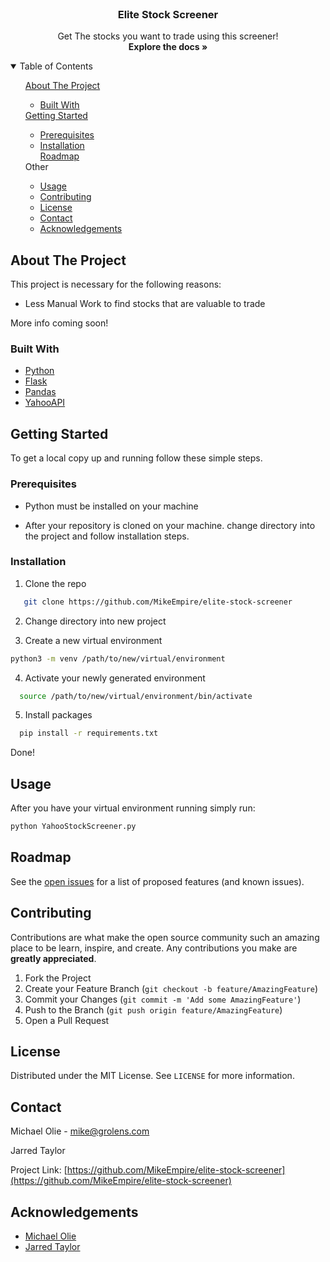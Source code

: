<!--
*** Thanks for checking out the Best-README-Template. If you have a suggestion
*** that would make this better, please fork the repo and create a pull request
*** or simply open an issue with the tag "enhancement".
*** Thanks again! Now go create something AMAZING! : D
***
***
***
*** To avoid retyping too much info. Do a search and replace for the following:
*** github_username, repo_name, twitter_handle, email, project_title, project_description
-->

<!-- PROJECT SHIELDS -->
<!--
*** I'm using markdown "reference style" links for readability.
*** Reference links are enclosed in brackets [ ] instead of parentheses ( ).
*** See the bottom of this document for the declaration of the reference variables
*** for contributors-url, forks-url, etc. This is an optional, concise syntax you may use.
*** https://www.markdownguide.org/basic-syntax/#reference-style-links
-->

<!-- PROJECT LOGO -->
<br />
<p align="center">

  <h3 align="center">Elite Stock Screener</h3>

  <p align="center">
    Get The stocks you want to trade using this screener!
    <br />
    <a><strong>Explore the docs »</strong></a>
  </p>
</p>

<!-- TABLE OF CONTENTS -->
<details open="open">
  <summary>Table of Contents</summary>
  <ol>
    <a href="#about-the-project">About The Project</a>
    <ul>
        <li><a href="#built-with">Built With</a></li>
    </ul>
    <a href="#getting-started">Getting Started</a>
    <ul>
        <li><a href="#prerequisites">Prerequisites</a></li>
        <li><a href="#installation">Installation</a></li>
        <a href="#roadmap">Roadmap</a>
    </ul>
    <a>Other</a>
    <ul>
        <li><a href="#usage">Usage</a></li>
        <li><a href="#contributing">Contributing</a></li>
        <li><a href="#license">License</a></li>
        <li><a href="#contact">Contact</a></li>
        <li><a href="#acknowledgements">Acknowledgements</a></li>
  </ol>
</details>

<!-- ABOUT THE PROJECT -->

## About The Project

This project is necessary for the following reasons:

- Less Manual Work to find stocks that are valuable to trade

More info coming soon!

### Built With

- [Python](https://docs.python.org/3/)
- [Flask](https://flask.palletsprojects.com/en/1.1.x/)
- [Pandas](https://pandas.pydata.org/)
- [YahooAPI](https://algotrading101.com/learn/yahoo-finance-api-guide/)

<!-- GETTING STARTED -->

## Getting Started

To get a local copy up and running follow these simple steps.

### Prerequisites

- Python must be installed on your machine

- After your repository is cloned on your machine. change directory into the project and follow installation steps.

### Installation

1. Clone the repo

```sh
   git clone https://github.com/MikeEmpire/elite-stock-screener
```

2. Change directory into new project

3. Create a new virtual environment

```sh
python3 -m venv /path/to/new/virtual/environment
```

4. Activate your newly generated environment

```sh
  source /path/to/new/virtual/environment/bin/activate
```

5. Install packages

```sh
  pip install -r requirements.txt
```

Done!

<!-- USAGE EXAMPLES -->

## Usage

After you have your virtual environment running simply run:

```bash
python YahooStockScreener.py
```

<!-- ROADMAP -->

## Roadmap

See the [open issues](https://github.com/GroLensInc/metrc_selenium/issues) for a list of proposed features (and known issues).

<!-- CONTRIBUTING -->

## Contributing

Contributions are what make the open source community such an amazing place to be learn, inspire, and create. Any contributions you make are **greatly appreciated**.

1. Fork the Project
2. Create your Feature Branch (`git checkout -b feature/AmazingFeature`)
3. Commit your Changes (`git commit -m 'Add some AmazingFeature'`)
4. Push to the Branch (`git push origin feature/AmazingFeature`)
5. Open a Pull Request

<!-- LICENSE -->

## License

Distributed under the MIT License. See `LICENSE` for more information.

<!-- CONTACT -->

## Contact

Michael Olie - mike@grolens.com

Jarred Taylor

Project Link: [https://github.com/MikeEmpire/elite-stock-screener](https://github.com/MikeEmpire/elite-stock-screener)

<!-- ACKNOWLEDGEMENTS -->

## Acknowledgements

- [Michael Olie]()
- [Jarred Taylor]()
